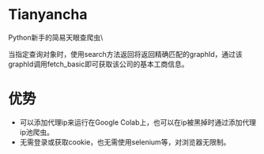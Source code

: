 # Tianyancha

Python新手的简易天眼查爬虫\\

当指定查询对象时，使用search方法返回将返回精确匹配的graphId，通过该graphId调用fetch_basic即可获取该公司的基本工商信息。

# 优势
- 可以添加代理ip来运行在Google Colab上，也可以在ip被黑掉时通过添加代理ip池爬虫。
- 无需登录或获取cookie，也无需使用selenium等，对浏览器无限制。



